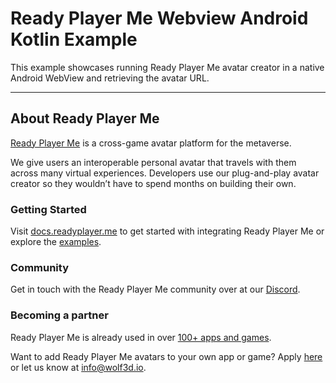 
# Ready Player Me Webview Android Kotlin Example

This example showcases running Ready Player Me avatar creator in a native Android WebView and retrieving the avatar URL.


---

## About Ready Player Me

[Ready Player Me](https://readyplayer.me) is a cross-game avatar platform for the metaverse.

We give users an interoperable personal avatar that travels with them across many virtual experiences. Developers use our plug-and-play avatar creator so they wouldn’t have to spend months on building their own.

### Getting Started

Visit [docs.readyplayer.me](https://docs.readyplayer.me/) to get started with integrating Ready Player Me or explore the [examples](https://github.com/readyplayerme).

### Community

Get in touch with the Ready Player Me community over at our [Discord](https://discord.gg/AKhfvr6QmY).

### Becoming a partner

Ready Player Me is already used in over [100+ apps and games](https://readyplayer.me/partners).

Want to add Ready Player Me avatars to your own app or game? Apply [here](https://airtable.com/shrfrzyPrKDgdBrRX) or let us know at [info@wolf3d.io](mailto:info@wolf3d.io).
